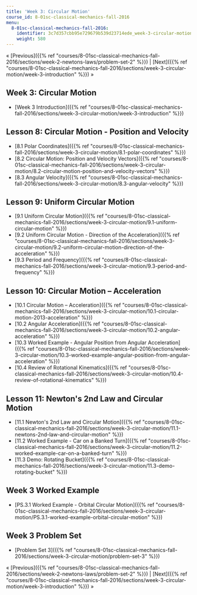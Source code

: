 ```yaml
---
title: 'Week 3: Circular Motion'
course_id: 8-01sc-classical-mechanics-fall-2016
menu:
  8-01sc-classical-mechanics-fall-2016:
    identifier: 3c7d357cbb95e729679b539d23714ede_week-3-circular-motion
    weight: 580
---
```

« [Previous]({{% ref "courses/8-01sc-classical-mechanics-fall-2016/sections/week-2-newtons-laws/problem-set-2" %}}) | [Next]({{% ref "courses/8-01sc-classical-mechanics-fall-2016/sections/week-3-circular-motion/week-3-introduction" %}}) »

Week 3: Circular Motion
-----------------------

*   [Week 3 Introduction]({{% ref "courses/8-01sc-classical-mechanics-fall-2016/sections/week-3-circular-motion/week-3-introduction" %}})

Lesson 8: Circular Motion - Position and Velocity
-------------------------------------------------

*   [8.1 Polar Coordinates]({{% ref "courses/8-01sc-classical-mechanics-fall-2016/sections/week-3-circular-motion/8.1-polar-coordinates" %}})
*   [8.2 Circular Motion: Position and Velocity Vectors]({{% ref "courses/8-01sc-classical-mechanics-fall-2016/sections/week-3-circular-motion/8.2-circular-motion-position-and-velocity-vectors" %}})
*   [8.3 Angular Velocity]({{% ref "courses/8-01sc-classical-mechanics-fall-2016/sections/week-3-circular-motion/8.3-angular-velocity" %}})

Lesson 9: Uniform Circular Motion
---------------------------------

*   [9.1 Uniform Circular Motion]({{% ref "courses/8-01sc-classical-mechanics-fall-2016/sections/week-3-circular-motion/9.1-uniform-circular-motion" %}})
*   [9.2 Uniform Circular Motion - Direction of the Acceleration]({{% ref "courses/8-01sc-classical-mechanics-fall-2016/sections/week-3-circular-motion/9.2-uniform-circular-motion-direction-of-the-acceleration" %}})
*   [9.3 Period and Frequency]({{% ref "courses/8-01sc-classical-mechanics-fall-2016/sections/week-3-circular-motion/9.3-period-and-frequency" %}})

Lesson 10: Circular Motion – Acceleration
-----------------------------------------

*   [10.1 Circular Motion – Acceleration]({{% ref "courses/8-01sc-classical-mechanics-fall-2016/sections/week-3-circular-motion/10.1-circular-motion-2013-acceleration" %}})
*   [10.2 Angular Acceleration]({{% ref "courses/8-01sc-classical-mechanics-fall-2016/sections/week-3-circular-motion/10.2-angular-acceleration" %}})
*   [10.3 Worked Example - Angular Position from Angular Acceleration]({{% ref "courses/8-01sc-classical-mechanics-fall-2016/sections/week-3-circular-motion/10.3-worked-example-angular-position-from-angular-acceleration" %}})
*   [10.4 Review of Rotational Kinematics]({{% ref "courses/8-01sc-classical-mechanics-fall-2016/sections/week-3-circular-motion/10.4-review-of-rotational-kinematics" %}})

Lesson 11: Newton's 2nd Law and Circular Motion
-----------------------------------------------

*   [11.1 Newton's 2nd Law and Circular Motion]({{% ref "courses/8-01sc-classical-mechanics-fall-2016/sections/week-3-circular-motion/11.1-newtons-2nd-law-and-circular-motion" %}})
*   [11.2 Worked Example - Car on a Banked Turn]({{% ref "courses/8-01sc-classical-mechanics-fall-2016/sections/week-3-circular-motion/11.2-worked-example-car-on-a-banked-turn" %}})
*   [11.3 Demo: Rotating Bucket]({{% ref "courses/8-01sc-classical-mechanics-fall-2016/sections/week-3-circular-motion/11.3-demo-rotating-bucket" %}})

Week 3 Worked Example
---------------------

*   [PS.3.1 Worked Example - Orbital Circular Motion]({{% ref "courses/8-01sc-classical-mechanics-fall-2016/sections/week-3-circular-motion/PS.3.1-worked-example-orbital-circular-motion" %}})

Week 3 Problem Set
------------------

*   [Problem Set 3]({{% ref "courses/8-01sc-classical-mechanics-fall-2016/sections/week-3-circular-motion/problem-set-3" %}})

« [Previous]({{% ref "courses/8-01sc-classical-mechanics-fall-2016/sections/week-2-newtons-laws/problem-set-2" %}}) | [Next]({{% ref "courses/8-01sc-classical-mechanics-fall-2016/sections/week-3-circular-motion/week-3-introduction" %}}) »